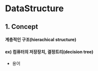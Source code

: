 # DataStructure

## 1. Concept
#### 계층적인 구조(hierachical structure)
#### ex) 컴퓨터의 저장장치, 결정트리(decision tree)

* 용어
